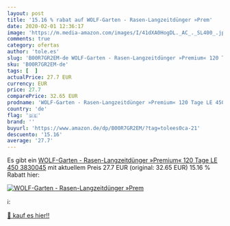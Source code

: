 ```yaml
---
layout: post
title: '15.16 % rabat auf WOLF-Garten - Rasen-Langzeitdünger »Prem'
date: 2020-02-01 12:36:17
image: 'https://m.media-amazon.com/images/I/41dXA0HogDL._AC_._SL400_.jpg'
comments: true
category: ofertas
author: 'tole.es'
slug: 'B00R7GR2EM-de WOLF-Garten - Rasen-Langzeitdünger »Premium« 120 Tage LE...'
sku: 'B00R7GR2EM-de'
tags: [  ]
actualPrice: 27.7 EUR
currency: EUR
price: 27.7
comparePrice: 32.65 EUR
prodname: 'WOLF-Garten - Rasen-Langzeitdünger »Premium« 120 Tage LE 450  3830045'
country: 'de'
flag: '🇩🇪'
brand: ''
buyurl: 'https://www.amazon.de/dp/B00R7GR2EM/?tag=tolees0ca-21'
descuento: '15.16'
average: '27.7'
---
```


Es gibt ein [WOLF-Garten - Rasen-Langzeitdünger »Premium« 120 Tage LE 450  3830045](https://www.amazon.de/dp/B00R7GR2EM/?tag=tolees0ca-21) mit aktuellem Preis 27.7 EUR (original: 32.65 EUR) 15.16 % Rabatt hier:

[![WOLF-Garten - Rasen-Langzeitdünger »Prem](https://m.media-amazon.com/images/I/41dXA0HogDL._AC_._SL400_.jpg)](https://www.amazon.de/dp/B00R7GR2EM/?tag=tolees0ca-21)

ℹ️:


[🛒 kauf es hier!!](https://www.amazon.de/dp/B00R7GR2EM/?tag=tolees0ca-21)
